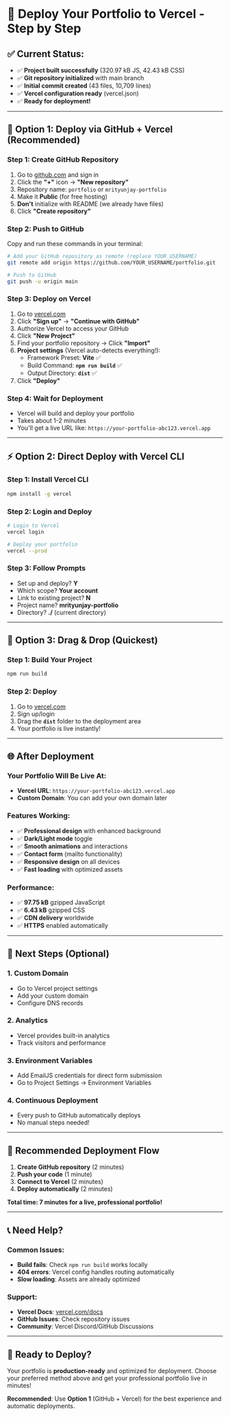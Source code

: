 # 🚀 Deploy Your Portfolio to Vercel - Step by Step

## ✅ **Current Status:**
- ✅ **Project built successfully** (320.97 kB JS, 42.43 kB CSS)
- ✅ **Git repository initialized** with main branch
- ✅ **Initial commit created** (43 files, 10,709 lines)
- ✅ **Vercel configuration ready** (vercel.json)
- ✅ **Ready for deployment!**

---

## 🌟 **Option 1: Deploy via GitHub + Vercel (Recommended)**

### **Step 1: Create GitHub Repository**
1. Go to [github.com](https://github.com) and sign in
2. Click the **"+"** icon → **"New repository"**
3. Repository name: `portfolio` or `mrityunjay-portfolio`
4. Make it **Public** (for free hosting)
5. **Don't** initialize with README (we already have files)
6. Click **"Create repository"**

### **Step 2: Push to GitHub**
Copy and run these commands in your terminal:

```bash
# Add your GitHub repository as remote (replace YOUR_USERNAME)
git remote add origin https://github.com/YOUR_USERNAME/portfolio.git

# Push to GitHub
git push -u origin main
```

### **Step 3: Deploy on Vercel**
1. Go to [vercel.com](https://vercel.com)
2. Click **"Sign up"** → **"Continue with GitHub"**
3. Authorize Vercel to access your GitHub
4. Click **"New Project"**
5. Find your portfolio repository → Click **"Import"**
6. **Project settings** (Vercel auto-detects everything!):
   - Framework Preset: **Vite** ✅
   - Build Command: **`npm run build`** ✅
   - Output Directory: **`dist`** ✅
7. Click **"Deploy"**

### **Step 4: Wait for Deployment**
- Vercel will build and deploy your portfolio
- Takes about 1-2 minutes
- You'll get a live URL like: `https://your-portfolio-abc123.vercel.app`

---

## ⚡ **Option 2: Direct Deploy with Vercel CLI**

### **Step 1: Install Vercel CLI**
```bash
npm install -g vercel
```

### **Step 2: Login and Deploy**
```bash
# Login to Vercel
vercel login

# Deploy your portfolio
vercel --prod
```

### **Step 3: Follow Prompts**
- Set up and deploy? **Y**
- Which scope? **Your account**
- Link to existing project? **N**
- Project name? **mrityunjay-portfolio**
- Directory? **./** (current directory)

---

## 🎯 **Option 3: Drag & Drop (Quickest)**

### **Step 1: Build Your Project**
```bash
npm run build
```

### **Step 2: Deploy**
1. Go to [vercel.com](https://vercel.com)
2. Sign up/login
3. Drag the **`dist`** folder to the deployment area
4. Your portfolio is live instantly!

---

## 🌐 **After Deployment**

### **Your Portfolio Will Be Live At:**
- **Vercel URL**: `https://your-portfolio-abc123.vercel.app`
- **Custom Domain**: You can add your own domain later

### **Features Working:**
- ✅ **Professional design** with enhanced background
- ✅ **Dark/Light mode** toggle
- ✅ **Smooth animations** and interactions
- ✅ **Contact form** (mailto functionality)
- ✅ **Responsive design** on all devices
- ✅ **Fast loading** with optimized assets

### **Performance:**
- ✅ **97.75 kB** gzipped JavaScript
- ✅ **6.43 kB** gzipped CSS
- ✅ **CDN delivery** worldwide
- ✅ **HTTPS** enabled automatically

---

## 🔧 **Next Steps (Optional)**

### **1. Custom Domain**
- Go to Vercel project settings
- Add your custom domain
- Configure DNS records

### **2. Analytics**
- Vercel provides built-in analytics
- Track visitors and performance

### **3. Environment Variables**
- Add EmailJS credentials for direct form submission
- Go to Project Settings → Environment Variables

### **4. Continuous Deployment**
- Every push to GitHub automatically deploys
- No manual steps needed!

---

## 🎉 **Recommended Deployment Flow**

1. **Create GitHub repository** (2 minutes)
2. **Push your code** (1 minute)
3. **Connect to Vercel** (2 minutes)
4. **Deploy automatically** (2 minutes)

**Total time: 7 minutes for a live, professional portfolio!**

---

## 📞 **Need Help?**

### **Common Issues:**
- **Build fails**: Check `npm run build` works locally
- **404 errors**: Vercel config handles routing automatically
- **Slow loading**: Assets are already optimized

### **Support:**
- **Vercel Docs**: [vercel.com/docs](https://vercel.com/docs)
- **GitHub Issues**: Check repository issues
- **Community**: Vercel Discord/GitHub Discussions

---

## 🚀 **Ready to Deploy?**

Your portfolio is **production-ready** and optimized for deployment. Choose your preferred method above and get your professional portfolio live in minutes!

**Recommended**: Use **Option 1** (GitHub + Vercel) for the best experience and automatic deployments.
